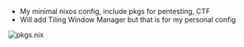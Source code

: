 - My minimal nixos config, include pkgs for pentesting, CTF
- Will add Tiling Window Manager but that is for my personal config

![pkgs.nix](https://raw.githubusercontent.com/phulelouch/pentest_nixos_config/main/Screenshot%20from%202023-02-22%2021-19-24.png)
